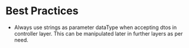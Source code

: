 # Best Practices
- Always use strings as parameter dataType when accepting dtos in controller layer. 
This can be manipulated later in further layers as per need. 